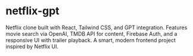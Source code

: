 # netflix-gpt
Netflix clone built with React, Tailwind CSS, and GPT integration. Features movie search via OpenAI, TMDB API for content, Firebase Auth, and a responsive UI with trailer playback. A smart, modern frontend project inspired by Netflix UI.
